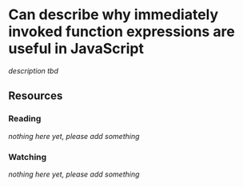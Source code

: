 # Can describe why immediately invoked function expressions are useful in JavaScript

_description tbd_

## Resources

### Reading

_nothing here yet, please add something_

### Watching

_nothing here yet, please add something_
